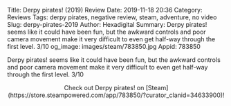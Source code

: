 Title: Derpy pirates! (2019) Review
Date: 2019-11-18 20:36
Category: Reviews
Tags: derpy pirates, negative review, steam, adventure, no video
Slug: derpy-pirates-2019
Author: Hexadigital
Summary: Derpy pirates! seems like it could have been fun, but the awkward controls and poor camera movement make it very difficult to even get half-way through the first level. 3/10
og_image: images/steam/783850.jpg
Appid: 783850

Derpy pirates! seems like it could have been fun, but the awkward controls and poor camera movement make it very difficult to even get half-way through the first level. 3/10

<center>Check out Derpy pirates! on [Steam](https://store.steampowered.com/app/783850/?curator_clanid=34633900)!</center>